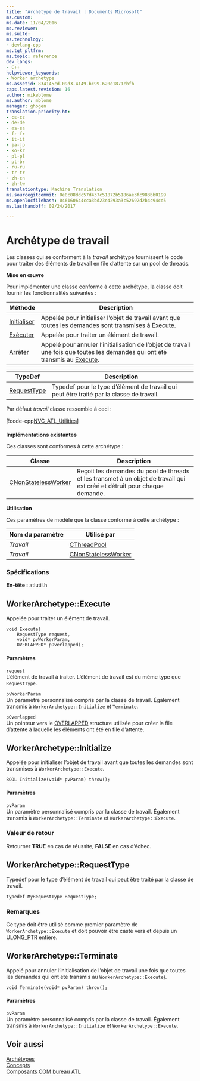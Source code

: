 ```yaml
---
title: "Archétype de travail | Documents Microsoft"
ms.custom: 
ms.date: 11/04/2016
ms.reviewer: 
ms.suite: 
ms.technology:
- devlang-cpp
ms.tgt_pltfrm: 
ms.topic: reference
dev_langs:
- C++
helpviewer_keywords:
- Worker archetype
ms.assetid: 834145cd-09d3-4149-bc99-620e1871cbfb
caps.latest.revision: 16
author: mikeblome
ms.author: mblome
manager: ghogen
translation.priority.ht:
- cs-cz
- de-de
- es-es
- fr-fr
- it-it
- ja-jp
- ko-kr
- pl-pl
- pt-br
- ru-ru
- tr-tr
- zh-cn
- zh-tw
translationtype: Machine Translation
ms.sourcegitcommit: 0e0c08ddc57d437c51872b5186ae3fc983bb0199
ms.openlocfilehash: 046160644cca3bd23e4293a3c52692d2b4c94cd5
ms.lasthandoff: 02/24/2017

---
```

# <a name="worker-archetype"></a>Archétype de travail
Les classes qui se conforment à la *travail* archétype fournissent le code pour traiter des éléments de travail en file d’attente sur un pool de threads.  
  
 **Mise en œuvre**  
  
 Pour implémenter une classe conforme à cette archétype, la classe doit fournir les fonctionnalités suivantes :  
  
|Méthode|Description|  
|------------|-----------------|  
|[Initialiser](#initialize)|Appelée pour initialiser l’objet de travail avant que toutes les demandes sont transmises à [Execute](#execute).|  
|[Exécuter](#execute)|Appelée pour traiter un élément de travail.|  
|[Arrêter](#terminate)|Appelé pour annuler l’initialisation de l’objet de travail une fois que toutes les demandes qui ont été transmis au [Execute](#execute).|  
  
|TypeDef|Description|  
|-------------|-----------------|  
|[RequestType](#requesttype)|Typedef pour le type d’élément de travail qui peut être traité par la classe de travail.|  
  
 Par défaut *travail* classe ressemble à ceci :  
  
 [!code-cpp[NVC_ATL_Utilities&#137;](../../atl/codesnippet/cpp/worker-archetype_1.cpp)]  
  
 **Implémentations existantes**  
  
 Ces classes sont conformes à cette archétype :  
  
|Classe|Description|  
|-----------|-----------------|  
|[CNonStatelessWorker](../../atl/reference/cnonstatelessworker-class.md)|Reçoit les demandes du pool de threads et les transmet à un objet de travail qui est créé et détruit pour chaque demande.|  
  
 **Utilisation**  
  
 Ces paramètres de modèle que la classe conforme à cette archétype :  
  
|Nom du paramètre|Utilisé par|  
|--------------------|-------------|  
|*Travail*|[CThreadPool](../../atl/reference/cthreadpool-class.md)|  
|*Travail*|[CNonStatelessWorker](../../atl/reference/cnonstatelessworker-class.md)|  
  
### <a name="requirements"></a>Spécifications  
 **En-tête :** atlutil.h  
  
## <a name="a-nameexecuteaworkerarchetypeexecute"></a><a name="execute"></a>WorkerArchetype::Execute
Appelée pour traiter un élément de travail.  
  
  
  
```  
void Execute(
    RequestType request,  
    void* pvWorkerParam,  
    OVERLAPPED* pOverlapped);
```  
  
#### <a name="parameters"></a>Paramètres  
 `request`  
 L’élément de travail à traiter. L’élément de travail est du même type que `RequestType`.  
  
 `pvWorkerParam`  
 Un paramètre personnalisé compris par la classe de travail. Également transmis à `WorkerArchetype::Initialize` et `Terminate`.  
  
 `pOverlapped`  
 Un pointeur vers le [OVERLAPPED](http://msdn.microsoft.com/library/windows/desktop/ms684342) structure utilisée pour créer la file d’attente à laquelle les éléments ont été en file d’attente.  
  
## <a name="a-nameinitializea-workerarchetypeinitialize"></a><a name="initialize"></a>WorkerArchetype::Initialize
Appelée pour initialiser l’objet de travail avant que toutes les demandes sont transmises à `WorkerArchetype::Execute`.  
```
BOOL Initialize(void* pvParam) throw();
```  
  
#### <a name="parameters"></a>Paramètres  
 `pvParam`  
 Un paramètre personnalisé compris par la classe de travail. Également transmis à `WorkerArchetype::Terminate` et `WorkerArchetype::Execute`.  
  
### <a name="return-value"></a>Valeur de retour  
 Retourner **TRUE** en cas de réussite, **FALSE** en cas d’échec.  
  
## <a name="a-namerequesttypea-workerarchetyperequesttype"></a><a name="requesttype"></a>WorkerArchetype::RequestType
Typedef pour le type d’élément de travail qui peut être traité par la classe de travail.  
  
```  
typedef MyRequestType RequestType;    
```  
  
### <a name="remarks"></a>Remarques  
 Ce type doit être utilisé comme premier paramètre de `WorkerArchetype::Execute` et doit pouvoir être casté vers et depuis un ULONG_PTR entière.  
  
## <a name="a-nameterminatea-workerarchetypeterminate"></a><a name="terminate"></a>WorkerArchetype::Terminate
Appelé pour annuler l’initialisation de l’objet de travail une fois que toutes les demandes qui ont été transmis au `WorkerArchetype::Execute`).  
    
``` 
void Terminate(void* pvParam) throw();
```  
  
#### <a name="parameters"></a>Paramètres  
 `pvParam`  
 Un paramètre personnalisé compris par la classe de travail. Également transmis à `WorkerArchetype::Initialize` et `WorkerArchetype::Execute`.  
  
## <a name="see-also"></a>Voir aussi  
 [Archétypes](../../atl/reference/atl-archetypes.md)   
 [Concepts](../../atl/active-template-library-atl-concepts.md)   
 [Composants COM bureau ATL](../../atl/atl-com-desktop-components.md)




